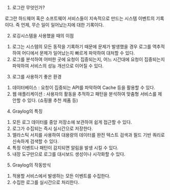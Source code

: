 
1. 로그란 무엇인가?

로그란 하드웨어 혹은 소프트웨어 서비스들이 지속적으로 만드는 시스템 이벤트의 기록이다.
즉 언제, 무슨 일이 일어났는지에 대한 기록이다.

2. 로깅시스템을 사용했을 때의 이점

1) 로그는 시스템의 모든 동작을 기록하기 때문에 문제가 발생했을 경우 로그를 역추적하여 어디에서 문제가 일어났는지 빠르게 파악하여 대처할 수 있다.
2) 로그를 분석하여 어떠한 곳에 요청이 집중되는지, 어느 시간대에 요청이 집중되는지 파악하여 서비스의 성능 개선으로 이어질 수 있다.

3. 로그를 사용하기 좋은 환경

1) 데이터베이스 : 요청이 집중되는 API를 파악하여 Cache 등을 활용할 수 있다.
2) 웹 애플리케이션 : 사용자의 활동을 추적하고 패턴을 분석하여 맞춤형 서비스를 제안할 수 있다. (쇼핑몰 추천 제품 등)

4. Graylog의 특징

1) 모든 로그 데이터를 중앙 저장소에 보관하여 쉽게 접근할 수 있다.
2) 로그가 수집되는 즉시 실시간으로 저장한다.
3) 엘라스틱 서치를 사용하여 대용량의 데이터를 완전 텍스트 검색과 필드 기반 쿼리로 신속하게 검색할 수 있다.
4) 특정 이벤트나 패턴이 감지되면 알림을 발생 시킬 수 있다.
5) 내장 도구만으로 로그를 대시보드 생성이나 시각화할 수 있다.

5. Graylog의 작동방식

1) 적용할 서비스에서 발생하는 모든 이벤트를 수집한다.
2) 수집한 로그를 실시간으로 처리한다.
